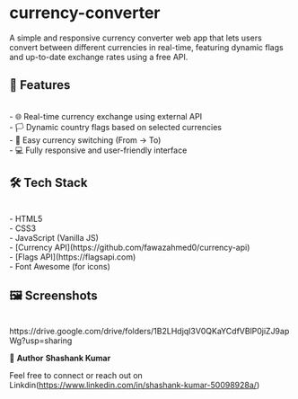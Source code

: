 # currency-converter
A simple and responsive currency converter web app that lets users convert between different currencies in real-time, featuring dynamic flags and up-to-date exchange rates using a free API.

## 🚀 Features
<br/>
- 🌐 Real-time currency exchange using external API
  <br/>
- 🏳️ Dynamic country flags based on selected currencies
  <br/>
- 🔁 Easy currency switching (From → To)
  <br/>
- 💻 Fully responsive and user-friendly interface
  <br/>

  ## 🛠️ Tech Stack
  <br/>
- HTML5
  <br/>
- CSS3
  <br/>
- JavaScript (Vanilla JS)
  <br/>
- [Currency API](https://github.com/fawazahmed0/currency-api)
  <br/>
- [Flags API](https://flagsapi.com)
  <br/>
- Font Awesome (for icons)
  <br/>

  ## 🖼️ Screenshots
  <br/>
  https://drive.google.com/drive/folders/1B2LHdjqI3V0QKaYCdfVBlP0jiZJ9apWg?usp=sharing
  <br/>

  👤 **Author**
  **Shashank Kumar**

  Feel free to connect or reach out on Linkdin(https://www.linkedin.com/in/shashank-kumar-50098928a/)
  



